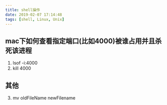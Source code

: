 ```yaml
---
title: shell操作
date: 2019-02-07 17:14:48
tags: [shell, Linux, Unix]
---
```


## mac下如何查看指定端口(比如4000)被谁占用并且杀死该进程

1. lsof -i:4000
2. kill 4000

## 其他
3. mv oldFileName newFilename